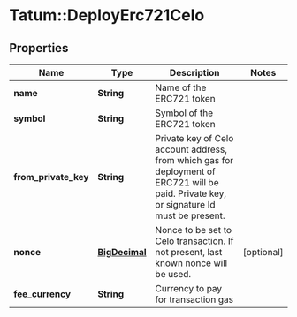 # Tatum::DeployErc721Celo

## Properties
Name | Type | Description | Notes
------------ | ------------- | ------------- | -------------
**name** | **String** | Name of the ERC721 token | 
**symbol** | **String** | Symbol of the ERC721 token | 
**from_private_key** | **String** | Private key of Celo account address, from which gas for deployment of ERC721 will be paid. Private key, or signature Id must be present. | 
**nonce** | [**BigDecimal**](BigDecimal.md) | Nonce to be set to Celo transaction. If not present, last known nonce will be used. | [optional] 
**fee_currency** | **String** | Currency to pay for transaction gas | 

